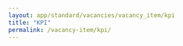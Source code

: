 ```yaml
---
layout: app/standard/vacancies/vacancy_item/kpi
title: "KPI"
permalink: /vacancy-item/kpi/
---
```


<!--- This child document initializes the page in Jekyll. -->